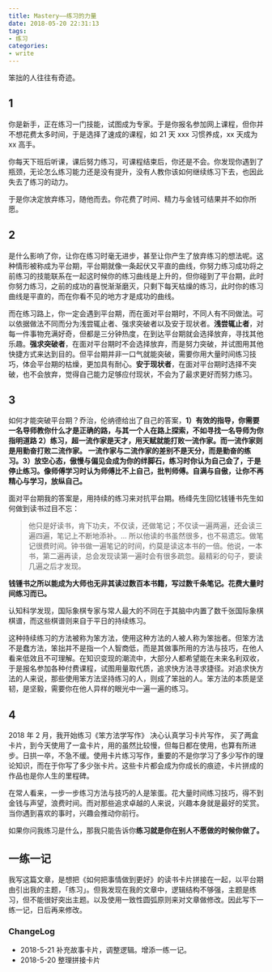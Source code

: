 ```yaml
---
title: Mastery——练习的力量
date: 2018-05-20 22:31:13
tags: 
- 练习
categories:
- write
---
```

笨拙的人往往有奇迹。
<!--more-->

## 1

你是新手，正在练习一门技能，试图成为专家。于是你报名参加网上课程，但你并不想花费太多时间，于是选择了速成的课程，如 21 天 xxx 习惯养成，xx 天成为 xx 高手。

你每天下班后听课，课后努力练习，可课程结束后，你还是不会。你发现你遇到了瓶颈，无论怎么练习能力还是没有提升，没有人教你该如何继续练习下去，也因此失去了练习的动力。

于是你决定放弃练习，随他而去。你花费了时间、精力与金钱可结果并不如你所愿。

## 2

是什么影响了你，让你在练习时毫无进步，甚至让你产生了放弃练习的想法呢。这种情形被称成为平台期，平台期就像一条起伏又平直的曲线，你努力练习成功将之前练习的技能联系在一起这时候你的练习曲线是上升的，但你碰到了平台期，此时你努力练习，之前的成功的喜悦渐渐磨灭，只剩下每天枯燥的练习，此时你的练习曲线是平直的，而在你看不见的地方才是成功的曲线。

而在练习路上，你一定会遇到平台期，而在面对平台期时，不同人有不同做法。可以依据做法不同而分为浅尝辄止者、强求突破者以及安于现状者。**浅尝辄止者**，对每一件事物充满好奇，但都是三分钟热度，在到达平台期就会选择放弃，寻找其他乐趣。**强求突破者**，在面对平台期时不会选择放弃，而是努力突破，并试图用其他快捷方式来达到目的。但平台期并非一口气就能突破，需要你用大量时间练习技巧，体会平台期的枯燥，更加具有耐心。**安于现状者**，在面对平台期时选择不突破，也不会放弃，觉得自己能力足够应付现状，不会为了最求更好而努力练习。

## 3

如何才能突破平台期？乔治，伦纳德给出了自己的答案，**1）有效的指导，你需要一名导师教你什么才是正确的路，与其一个人在路上探索，不如寻找一名导师为你指明道路 2）练习，超一流作家是天才，用天赋就能打败一流作家。而一流作家则是用勤奋打败二流作家。 一流作家与二流作家的差别不是天分，而是勤奋的练习。3）放空心态，傲慢与偏见会成为你的绊脚石，练习时你认为自己会了，于是停止练习。像师傅学习时认为师傅比不上自己，批判师傅。自满与自傲，让你不再精心与学习，放纵自己。**

面对平台期我的答案是，用持续的练习来对抗平台期。杨绛先生回忆钱锺书先生如何做到读书过目不忘：

> 他只是好读书，肯下功夫，不仅读，还做笔记；不仅读一遍两遍，还会读三遍四遍，笔记上不断地添补。... 所以他读的书虽然很多，也不易遗忘。做笔记很费时间。钟书做一遍笔记的时间，约莫是读这本书的一倍。他说，一本书，第二遍再读，总会发现读第一遍时会有很多疏忽。最精彩的句子，要读几遍之后才发现。  

**钱锺书之所以能成为大师也无非其读过数百本书籍，写过数千条笔记。花费大量时间练习而已。**

认知科学发现，国际象棋专家与常人最大的不同在于其脑中内置了数千张国际象棋棋谱，而这些棋谱则来自于平日的持续练习。

这种持续练习的方法被称为笨方法，使用这种方法的人被人称为笨拙者。但笨方法不是蠢方法，笨拙并不是指一个人智商低，而是其做事所用的方法与技巧，在他人看来低效且不可理解。在知识变现的潮流中，大部分人都希望能在未来名利双收，于是报名参加各种付费课程，试图用量取代质，追求快方法寻求捷径。对追求快方法的人来说，那些使用笨方法坚持练习的人，则成了笨拙的人。笨方法的本质是坚韧，是坚毅，需要你在他人异样的眼光中一遍一遍的练习。

## 4

2018 年 2 月，我开始练习《笨方法学写作》 决心认真学习卡片写作， 买了两盒卡片，到今天使用了一盒卡片，用的虽然比较慢，但每日都在使用，也算有所进步。日拱一卒，不急不缓。使用卡片练习写作，重要的不是你学习了多少写作的理论知识，而在于你写了多少张卡片。这些卡片都会成为你成长的痕迹，卡片拼成的作品也是你人生的里程碑。

在常人看来，一步一步练习方法与技巧的人是笨蛋。花大量时间练习技巧，得不到金钱与声望，浪费时间。而对那些追求卓越的人来说，兴趣本身就是最好的奖赏。当你遇到喜欢的事时，兴趣会推动你前行。

如果你问我练习是什么，那我只能告诉你**练习就是你在别人不愿做的时候你做了。**

## 一练一记

我写这篇文章，是想把《如何把事情做到更好》的读书卡片拼接在一起，以平台期由引出我的主题，「练习」。但我发现在我的文章中，逻辑结构不够强，主题是练习，但不能很好突出主题。以及使用一致性圆弧原则来对文章做修改。因此写下一练一记，日后再来修改。

### ChangeLog

- 2018-5-21 补充故事卡片，调整逻辑。增添一练一记。
- 2018-5-20 整理拼接卡片
